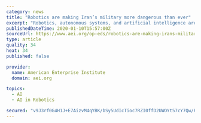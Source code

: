 ```yaml
---
category: news
title: "Robotics are making Iran’s military more dangerous than ever"
excerpt: "Robotics, autonomous systems, and artificial intelligence are another matter. There are three ways Iran might speed up its acquisition of such technologies: Foreign education, overt assistance from China and Russia, or espionage. It may not be politically correct to discuss potential threats posed by Iranian students in American (or European ..."
publishedDateTime: 2020-01-10T15:57:00Z
sourceUrl: https://www.aei.org/op-eds/robotics-are-making-irans-military-more-dangerous-than-ever/
type: article
quality: 34
heat: 34
published: false

provider:
  name: American Enterprise Institute
  domain: aei.org

topics:
  - AI
  - AI in Robotics

secured: "v9J3rf0G4H1J+E7AizvM4qYBK/bSy5UdIcTioc7RZI0ffD2UWOYt57cY7Qw/Pha+0SU0tLMEFwidBoCALl+Ydyj48OdOwj4XJ61RwPSwLDco2QvWGPKtrX01gHDid4TzDA5vcE47PcESI2C6v06L3DIFMY0oOaZyOw5sRfIHXq8oB3FltsehwMv+Bwc4Dfko84VCUUxxbOYzXlYVsWcd0ND8MxAhhazezJHjlejeQo1QB2jYgafjsE9m1BX+x4uQqsHKsrFsJ/P730gU6ss7Kw==;L43qbAod3j7ENK6oBKw8iw=="
---
```


